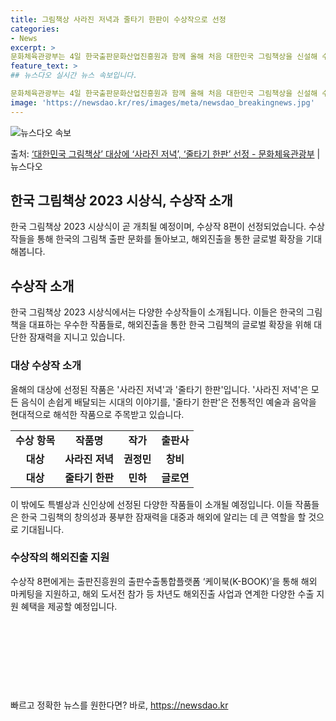 ```yaml
---
title: 그림책상 사라진 저녁과 줄타기 한판이 수상작으로 선정
categories:
- News
excerpt: >
문화체육관광부는 4일 한국출판문화산업진흥원과 함께 올해 처음 대한민국 그림책상을 신설해 수상작 8편을 선정하…
feature_text: >
## 뉴스다오 실시간 뉴스 속보입니다.

문화체육관광부는 4일 한국출판문화산업진흥원과 함께 올해 처음 대한민국 그림책상을 신설해 수상작 8편을 선정하…
image: 'https://newsdao.kr/res/images/meta/newsdao_breakingnews.jpg'
---
```


![뉴스다오 속보](https://newsdao.kr/res/images/meta/newsdao_breakingnews.jpg)

<p>출처: <a href="https://newsdao.kr/2723" rel="dofollow">‘대한민국 그림책상’ 대상에 ‘사라진 저녁’, ‘줄타기 한판’ 선정 - 문화체육관광부</a> | 뉴스다오</p>

<h2>한국 그림책상 2023 시상식, 수상작 소개</h2>
<p data-ke-size="size16">한국 그림책상 2023 시상식이 곧 개최될 예정이며, 수상작 8편이 선정되었습니다. 수상작들을 통해 한국의 그림책 출판 문화를 돌아보고, 해외진출을 통한 글로벌 확장을 기대해봅니다.</p>

<h2 data-ke-size="size26">수상작 소개</h2>
<p data-ke-size="size16">한국 그림책상 2023 시상식에서는 다양한 수상작들이 소개됩니다. 이들은 한국의 그림책을 대표하는 우수한 작품들로, 해외진출을 통한 한국 그림책의 글로벌 확장을 위해 대단한 잠재력을 지니고 있습니다.</p>

<h3><b>대상 수상작 소개</b></h3>
<p data-ke-size="size16">올해의 대상에 선정된 작품은 '사라진 저녁'과 '줄타기 한판'입니다. '사라진 저녁'은 모든 음식이 손쉽게 배달되는 시대의 이야기를, '줄타기 한판'은 전통적인 예술과 음악을 현대적으로 해석한 작품으로 주목받고 있습니다.</p>

<table>
  <tr>
    <td style="text-align: center; height: 17px;"><b>수상 항목</b></td>
    <td style="text-align: center; height: 17px;"><b>작품명</b></td>
    <td style="text-align: center; height: 17px;"><b>작가</b></td>
    <td style="text-align: center; height: 17px;"><b>출판사</b></td>
  </tr>
  <tr>
    <td style="text-align: center; height: 17px;"><b>대상</b></td>
    <td style="text-align: center; height: 17px;"><b>사라진 저녁</b></td>
    <td style="text-align: center; height: 17px;"><b>권정민</b></td>
    <td style="text-align: center; height: 17px;"><b>창비</b></td>
  </tr>
  <tr>
    <td style="text-align: center; height: 17px;"><b>대상</b></td>
    <td style="text-align: center; height: 17px;"><b>줄타기 한판</b></td>
    <td style="text-align: center; height: 17px;"><b>민하</b></td>
    <td style="text-align: center; height: 17px;"><b>글로연</b></td>
  </tr>
</table>

<p data-ke-size="size16">이 밖에도 특별상과 신인상에 선정된 다양한 작품들이 소개될 예정입니다. 이들 작품들은 한국 그림책의 창의성과 풍부한 잠재력을 대중과 해외에 알리는 데 큰 역할을 할 것으로 기대됩니다.</p>

<h3><b>수상작의 해외진출 지원</b></h3>
<p data-ke-size="size16">수상작 8편에게는 출판진흥원의 출판수출통합플랫폼 ‘케이북(K-BOOK)’을 통해 해외 마케팅을 지원하고, 해외 도서전 참가 등 차년도 해외진출 사업과 연계한 다양한 수출 지원 혜택을 제공할 예정입니다.</p>

<p data-ke-size="size16">&nbsp;</p>
<p data-ke-size="size16">&nbsp;</p>
<p data-ke-size="size16">&nbsp;</p>
<p data-ke-size="size16">&nbsp;</p> 

빠르고 정확한 뉴스를 원한다면? 바로, <a href="https://newsdao.kr" rel="dofollow">https://newsdao.kr</a>


    
